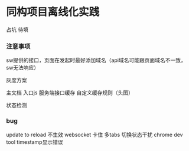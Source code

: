 # 同构项目离线化实践
占坑 待填








### 注意事项
sw提供的接口，页面在发起时最好添加域名（api域名可能跟页面域名不一致，sw无法响应）








灰度方案

主文档
入口js
服务端接口缓存
自定义缓存规则（头图）  

状态检测

### bug
update to reload 不生效
  websocket 卡住
多tabs 切换状态干扰
chrome dev tool  timestamp显示错误
